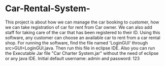 # Car-Rental-System-
This project is about how we can manage the car booking to customer, how we can take registration of car for rent from Car owner. We can also add staff for taking care of the car that has been registered to their ID. Using this software, any customer can choose an available car to rent from a car rental shop.
For running the software, find the file named 'LoginGUI' through src>GUI>LoginGUI.java. Then run this file in eclipse IDE. Also you can run the Executable Jar file "Car Charter System.jar" without the need of eclipse or any java IDE.
Initial default username: admin 
and password: 123
